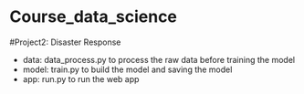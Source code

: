 # Course_data_science

#Project2: Disaster Response

- data: data_process.py to process the raw data before training the model
- model: train.py to build the model and saving the model
- app: run.py to run the web app
